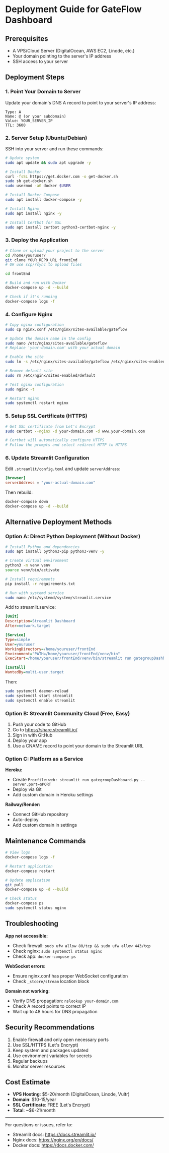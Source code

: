 # Deployment Guide for GateFlow Dashboard

## Prerequisites
- A VPS/Cloud Server (DigitalOcean, AWS EC2, Linode, etc.)
- Your domain pointing to the server's IP address
- SSH access to your server

## Deployment Steps

### 1. Point Your Domain to Server
Update your domain's DNS A record to point to your server's IP address:
```
Type: A
Name: @ (or your subdomain)
Value: YOUR_SERVER_IP
TTL: 3600
```

### 2. Server Setup (Ubuntu/Debian)

SSH into your server and run these commands:

```bash
# Update system
sudo apt update && sudo apt upgrade -y

# Install Docker
curl -fsSL https://get.docker.com -o get-docker.sh
sudo sh get-docker.sh
sudo usermod -aG docker $USER

# Install Docker Compose
sudo apt install docker-compose -y

# Install Nginx
sudo apt install nginx -y

# Install Certbot for SSL
sudo apt install certbot python3-certbot-nginx -y
```

### 3. Deploy the Application

```bash
# Clone or upload your project to the server
cd /home/youruser/
git clone YOUR_REPO_URL frontEnd
# OR use scp/rsync to upload files

cd frontEnd

# Build and run with Docker
docker-compose up -d --build

# Check if it's running
docker-compose logs -f
```

### 4. Configure Nginx

```bash
# Copy nginx configuration
sudo cp nginx.conf /etc/nginx/sites-available/gateflow

# Update the domain name in the config
sudo nano /etc/nginx/sites-available/gateflow
# Replace 'your-domain.com' with your actual domain

# Enable the site
sudo ln -s /etc/nginx/sites-available/gateflow /etc/nginx/sites-enabled/

# Remove default site
sudo rm /etc/nginx/sites-enabled/default

# Test nginx configuration
sudo nginx -t

# Restart nginx
sudo systemctl restart nginx
```

### 5. Setup SSL Certificate (HTTPS)

```bash
# Get SSL certificate from Let's Encrypt
sudo certbot --nginx -d your-domain.com -d www.your-domain.com

# Certbot will automatically configure HTTPS
# Follow the prompts and select redirect HTTP to HTTPS
```

### 6. Update Streamlit Configuration

Edit `.streamlit/config.toml` and update `serverAddress`:
```toml
[browser]
serverAddress = "your-actual-domain.com"
```

Then rebuild:
```bash
docker-compose down
docker-compose up -d --build
```

## Alternative Deployment Methods

### Option A: Direct Python Deployment (Without Docker)

```bash
# Install Python and dependencies
sudo apt install python3-pip python3-venv -y

# Create virtual environment
python3 -m venv venv
source venv/bin/activate

# Install requirements
pip install -r requirements.txt

# Run with systemd service
sudo nano /etc/systemd/system/streamlit.service
```

Add to streamlit.service:
```ini
[Unit]
Description=Streamlit Dashboard
After=network.target

[Service]
Type=simple
User=youruser
WorkingDirectory=/home/youruser/frontEnd
Environment="PATH=/home/youruser/frontEnd/venv/bin"
ExecStart=/home/youruser/frontEnd/venv/bin/streamlit run gategroupDashboard.py

[Install]
WantedBy=multi-user.target
```

Then:
```bash
sudo systemctl daemon-reload
sudo systemctl start streamlit
sudo systemctl enable streamlit
```

### Option B: Streamlit Community Cloud (Free, Easy)

1. Push your code to GitHub
2. Go to https://share.streamlit.io/
3. Sign in with GitHub
4. Deploy your app
5. Use a CNAME record to point your domain to the Streamlit URL

### Option C: Platform as a Service

**Heroku:**
- Create `Procfile`: `web: streamlit run gategroupDashboard.py --server.port=$PORT`
- Deploy via Git
- Add custom domain in Heroku settings

**Railway/Render:**
- Connect GitHub repository
- Auto-deploy
- Add custom domain in settings

## Maintenance Commands

```bash
# View logs
docker-compose logs -f

# Restart application
docker-compose restart

# Update application
git pull
docker-compose up -d --build

# Check status
docker-compose ps
sudo systemctl status nginx
```

## Troubleshooting

**App not accessible:**
- Check firewall: `sudo ufw allow 80/tcp && sudo ufw allow 443/tcp`
- Check nginx: `sudo systemctl status nginx`
- Check app: `docker-compose ps`

**WebSocket errors:**
- Ensure nginx.conf has proper WebSocket configuration
- Check `_stcore/stream` location block

**Domain not working:**
- Verify DNS propagation: `nslookup your-domain.com`
- Check A record points to correct IP
- Wait up to 48 hours for DNS propagation

## Security Recommendations

1. Enable firewall and only open necessary ports
2. Use SSL/HTTPS (Let's Encrypt)
3. Keep system and packages updated
4. Use environment variables for secrets
5. Regular backups
6. Monitor server resources

## Cost Estimate

- **VPS Hosting**: $5-20/month (DigitalOcean, Linode, Vultr)
- **Domain**: $10-15/year
- **SSL Certificate**: FREE (Let's Encrypt)
- **Total**: ~$6-21/month

---

For questions or issues, refer to:
- Streamlit docs: https://docs.streamlit.io/
- Nginx docs: https://nginx.org/en/docs/
- Docker docs: https://docs.docker.com/
